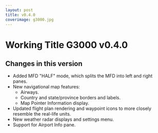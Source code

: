 ```yaml
---
layout: post
title: v0.4.0
coverimage: g3000.jpg
---
```

# Working Title G3000 v0.4.0
## Changes in this version

- Added MFD "HALF" mode, which splits the MFD into left and right panes.
- New navigational map features:
  - Airways.
  - Country and state/province borders and labels.
  - Map Pointer Information display.
- Updated flight plan rendering and waypoint icons to more closely resemble the real-life units.
- New weather radar displays and settings menu.
- Support for Airport Info pane.